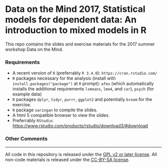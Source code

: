 # Data on the Mind 2017, Statistical models for dependent data: An introduction to mixed models in R

This repo contains the slides and exercise materials for the 2017 summer workshop Data on the Mind.

### Requirements
- A recent version of `R` (preferrably `R 3.4.0`): `https://cran.rstudio.com/`
- `R` packages necessary for the analysis (install with `install.packages("package")` at `R` prompt): `afex` (which automatically installs the additional requirements `lsmeans`, `lme4`, and `car`), `psych` (for example data)
- `R` packages `dplyr`, `tidyr`, `purrr`, `ggplot2` and potentially `broom` for the exercise.
- `R` package `xaringan` to compile the slides.
- A html 5 compatible browser to view the slides.
- Preferrably `RStudio`: https://www.rstudio.com/products/rstudio/download3/#download

### Other Comments



---

All code in this repository is released under the [GPL v2 or later license](https://www.gnu.org/licenses/old-licenses/gpl-2.0.en.html). All non-code materials is released under the [CC-BY-SA license](https://creativecommons.org/licenses/by-sa/4.0/).
